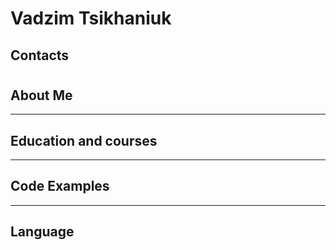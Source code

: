 # **Vadzim Tsikhaniuk**
## **Contacts**

#
## **About Me**


---
## **Education and courses**


---
## **Code Examples**

---
## **Language**